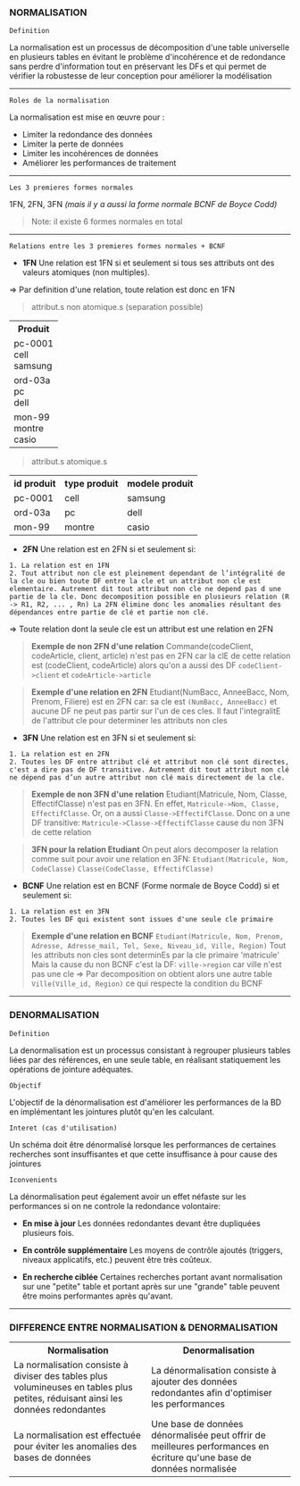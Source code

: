### NORMALISATION

`Definition`

La normalisation est un processus de décomposition d'une table universelle en plusieurs tables en évitant le problème d'incohérence et de redondance sans perdre d'information tout en préservant les DFs et qui permet de vérifier la robustesse de leur conception pour améliorer la modélisation

---

`Roles de la normalisation`

La normalisation est mise en œuvre pour :
- Limiter la redondance des données
- Limiter la perte de données
- Limiter les incohérences de données
- Améliorer les performances de traitement

---

`Les 3 premieres formes normales`

1FN, 2FN, 3FN *(mais il y a aussi la forme normale BCNF de Boyce Codd)*

> Note: il existe 6 formes normales en total

---

`Relations entre les 3 premieres formes normales + BCNF`

- **1FN**
Une relation est 1FN si et seulement si tous ses attributs ont des valeurs atomiques (non multiples). 

=> Par definition d'une relation, toute relation est donc en 1FN

> attribut.s non atomique.s (separation possible)

<table>
<th>Produit</th>
<tr>
<td>
pc-0001
<br>
cell
<br>
samsung
</td>
</tr>
<td>
ord-03a
<br>
pc
<br>
dell
</td>
<tr>
<td>
mon-99
<br>
montre
<br>
casio
</td>
</tr>
</table>

> attribut.s atomique.s

<table>
<th>id produit</th>
<th>type produit</th>
<th>modele produit</th>
<tr>
<td>pc-0001</td>
<td>cell</td>
<td>samsung</td>
</tr>
<tr>
<td>ord-03a</td>
<td>pc</td>
<td>dell</td>
</tr>
<tr>
<td>mon-99</td>
<td>montre</td>
<td>casio</td>
</tr>
</table>

- **2FN**
Une relation est en 2FN si et seulement si:
```
1. La relation est en 1FN
2. Tout attribut non cle est pleinement dependant de l’intégralité de la cle ou bien toute DF entre la cle et un attribut non cle est elementaire. Autrement dit tout attribut non cle ne depend pas d une partie de la cle. Donc decomposition possible en plusieurs relation (R -> R1, R2, ... , Rn) La 2FN élimine donc les anomalies résultant des dépendances entre partie de clé et partie non clé.
```

=> Toute relation dont la seule cle est un attribut est une relation en 2FN

> **Exemple de non 2FN d'une relation**
Commande(codeClient, codeArticle, client, article) n'est pas en 2FN car la clE de cette relation est (codeClient, codeArticle) alors qu'on a aussi des DF `codeClient->client` et `codeArticle->article`

> **Exemple d'une relation en 2FN**
Etudiant(NumBacc, AnneeBacc, Nom, Prenom, Filiere) est en 2FN car: sa cle est `(NumBacc, AnneeBacc)` et aucune DF ne peut pas partir sur l'un de ces cles. Il faut l'integralitE de l'attribut cle pour determiner les attributs non cles 

- **3FN**
Une relation est en 3FN si et seulement si:
```
1. La relation est en 2FN 
2. Toutes les DF entre attribut clé et attribut non clé sont directes, c'est a dire pas de DF transitive. Autrement dit tout attribut non clé ne dépend pas d’un autre attribut non clé mais directement de la cle.
```

> **Exemple de non 3FN d'une relation**
Etudiant(Matricule, Nom, Classe, EffectifClasse) n'est pas en 3FN. En effet, `Matricule->Nom, Classe, EffectifClasse`. Or, on a aussi `Classe->EffectifClasse`. Donc on a une DF transitive: `Matricule->Classe->EffectifClasse` cause du non 3FN de cette relation

> **3FN pour la relation Etudiant**
On peut alors decomposer la relation comme suit pour avoir une relation en 3FN:
`Etudiant(Matricule, Nom, CodeClasse)`
`Classe(CodeClasse, EffectifClasse)`

- **BCNF**
Une relation est en BCNF (Forme normale de Boyce Codd) si et seulement si:
```
1. La relation est en 3FN 
2. Toutes les DF qui existent sont issues d'une seule cle primaire
```

>**Exemple d'une relation en BCNF**
`Etudiant(Matricule, Nom, Prenom, Adresse, Adresse_mail, Tel, Sexe, Niveau_id, Ville, Region)`
Tout les attributs non cles sont determinEs par la cle primaire 'matricule' Mais la cause du non BCNF c'est la DF: `ville->region` car ville n'est pas une cle
=> Par decomposition on obtient alors une autre table
`Ville(Ville_id, Region)` ce qui respecte la condition du BCNF

---

### DENORMALISATION

`Definition`

La denormalisation est un processus consistant à regrouper plusieurs tables liées par des références, en une seule table, en réalisant statiquement les opérations de jointure adéquates.

`Objectif`

L'objectif de la dénormalisation est d'améliorer les performances de la BD en implémentant les jointures plutôt qu'en les calculant.

`Interet (cas d'utilisation)`

Un schéma doit être dénormalisé lorsque les performances de certaines recherches sont insuffisantes et que cette insuffisance à pour cause des jointures

`Iconvenients`

La dénormalisation peut également avoir un effet néfaste sur les performances si on ne controle la redondance volontaire:

- **En mise à jour**
Les données redondantes devant être dupliquées plusieurs fois.

- **En contrôle supplémentaire**
Les moyens de contrôle ajoutés (triggers, niveaux applicatifs, etc.) peuvent être très coûteux.

- **En recherche ciblée**
Certaines recherches portant avant normalisation sur une "petite" table et portant après sur une "grande" table peuvent être moins performantes après qu'avant.

---

### DIFFERENCE ENTRE NORMALISATION & DENORMALISATION

<table>
<th>Normalisation</th>
<th>Denormalisation</th>
<tr>
<td>La normalisation consiste à diviser des tables plus volumineuses en tables plus petites, réduisant ainsi les données redondantes</td>
<td>La dénormalisation consiste à ajouter des données redondantes afin d'optimiser les performances</td>
</tr>
<tr>
<td>La normalisation est effectuée pour éviter les anomalies des bases de données</td>
<td>Une base de données dénormalisée peut offrir de meilleures performances en écriture qu'une base de données normalisée</td>
</tr>
</table>